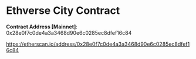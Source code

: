 # Ethverse City Contract


**Contract Address [Mainnet]**: 0x28e0f7c0de4a3a3468d90e6c0285ec8dfef16c84

https://etherscan.io/address/0x28e0f7c0de4a3a3468d90e6c0285ec8dfef16c84
